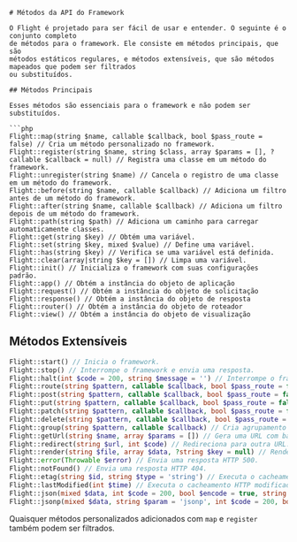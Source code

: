 ```pt
# Métodos da API do Framework

O Flight é projetado para ser fácil de usar e entender. O seguinte é o conjunto completo
de métodos para o framework. Ele consiste em métodos principais, que são
métodos estáticos regulares, e métodos extensíveis, que são métodos mapeados que podem ser filtrados
ou substituídos.

## Métodos Principais

Esses métodos são essenciais para o framework e não podem ser substituídos.

```php
Flight::map(string $name, callable $callback, bool $pass_route = false) // Cria um método personalizado no framework.
Flight::register(string $name, string $class, array $params = [], ?callable $callback = null) // Registra uma classe em um método do framework.
Flight::unregister(string $name) // Cancela o registro de uma classe em um método do framework.
Flight::before(string $name, callable $callback) // Adiciona um filtro antes de um método do framework.
Flight::after(string $name, callable $callback) // Adiciona um filtro depois de um método do framework.
Flight::path(string $path) // Adiciona um caminho para carregar automaticamente classes.
Flight::get(string $key) // Obtém uma variável.
Flight::set(string $key, mixed $value) // Define uma variável.
Flight::has(string $key) // Verifica se uma variável está definida.
Flight::clear(array|string $key = []) // Limpa uma variável.
Flight::init() // Inicializa o framework com suas configurações padrão.
Flight::app() // Obtém a instância do objeto de aplicação
Flight::request() // Obtém a instância do objeto de solicitação
Flight::response() // Obtém a instância do objeto de resposta
Flight::router() // Obtém a instância do objeto de roteador
Flight::view() // Obtém a instância do objeto de visualização
```

## Métodos Extensíveis

```php
Flight::start() // Inicia o framework.
Flight::stop() // Interrompe o framework e envia uma resposta.
Flight::halt(int $code = 200, string $message = '') // Interrompe o framework com um código de status e mensagem opcional.
Flight::route(string $pattern, callable $callback, bool $pass_route = false, string $alias = '') // Mapeia um padrão de URL para uma chamada de retorno.
Flight::post(string $pattern, callable $callback, bool $pass_route = false, string $alias = '') // Mapeia um padrão de URL de solicitação POST para uma chamada de retorno.
Flight::put(string $pattern, callable $callback, bool $pass_route = false, string $alias = '') // Mapeia um padrão de URL de solicitação PUT para uma chamada de retorno.
Flight::patch(string $pattern, callable $callback, bool $pass_route = false, string $alias = '') // Mapeia um padrão de URL de solicitação PATCH para uma chamada de retorno.
Flight::delete(string $pattern, callable $callback, bool $pass_route = false, string $alias = '') // Mapeia um padrão de URL de solicitação DELETE para uma chamada de retorno.
Flight::group(string $pattern, callable $callback) // Cria agrupamento para URLs, o padrão deve ser uma string.
Flight::getUrl(string $name, array $params = []) // Gera uma URL com base em um alias de rota.
Flight::redirect(string $url, int $code) // Redireciona para outra URL.
Flight::render(string $file, array $data, ?string $key = null) // Renderiza um arquivo de modelo.
Flight::error(Throwable $error) // Envia uma resposta HTTP 500.
Flight::notFound() // Envia uma resposta HTTP 404.
Flight::etag(string $id, string $type = 'string') // Executa o cacheamento HTTP ETag.
Flight::lastModified(int $time) // Executa o cacheamento HTTP modificado por último.
Flight::json(mixed $data, int $code = 200, bool $encode = true, string $charset = 'utf8', int $option) // Envia uma resposta JSON.
Flight::jsonp(mixed $data, string $param = 'jsonp', int $code = 200, bool $encode = true, string $charset = 'utf8', int $option) // Envia uma resposta JSONP.
```

Quaisquer métodos personalizados adicionados com `map` e `register` também podem ser filtrados.
```